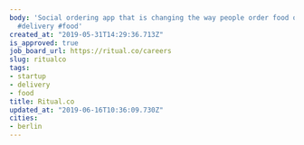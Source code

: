 ```yaml
---
body: 'Social ordering app that is changing the way people order food online. #startup
  #delivery #food'
created_at: "2019-05-31T14:29:36.713Z"
is_approved: true
job_board_url: https://ritual.co/careers
slug: ritualco
tags:
- startup
- delivery
- food
title: Ritual.co
updated_at: "2019-06-16T10:36:09.730Z"
cities:
- berlin
---
```

